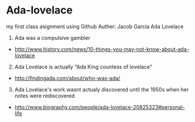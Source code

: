 # Ada-lovelace
my first class asignment using Github
Auther: Jacob Garcia
Ada Lovelace  

1. Ada was a compulsive gambler
  
  - http://www.history.com/news/10-things-you-may-not-know-about-ada-lovelace

2. Ada Lovelace is actually "Ada King countess of lovelace"
 
 - http://findingada.com/about/who-was-ada/

3. Ada Lovelace's work wasnt actualy discovered until the 1950s when her notes were rediscovered
 
 - http://www.biography.com/people/ada-lovelace-20825323#personal-life 
